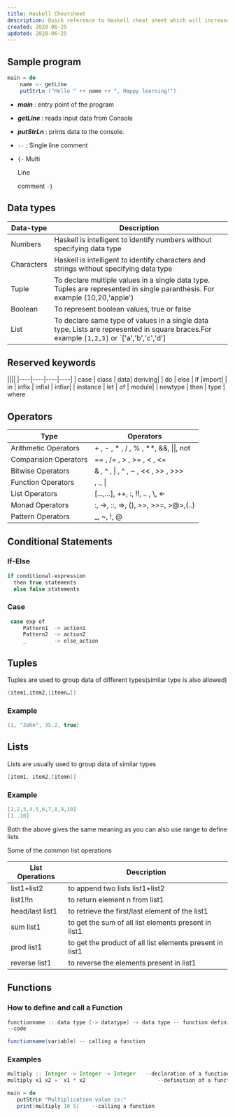 ```yaml
---
title: Haskell Cheatsheet 
description: Quick reference to Haskell cheat sheet which will increase your productivity as it contains useful syntax and is very handy while coding. 
created: 2020-06-25
updated: 2020-06-25
---
```


## Sample program

```java
main = do  
    name <- getLine  
    putStrLn ("Hello " ++ name ++ ", Happy learning!")
```
* ***main*** : entry point of the program
* ***getLine*** : reads input data from Console
* ***putStrLn*** : prints data to the console.
* `--` : Single line comment
* `{-` Multi

    Line

    comment `-}`

## Data types

| Data-type | Description |
|----|----|
|Numbers| Haskell is intelligent to identify numbers without specifying data type|
|Characters| Haskell is intelligent to identify characters and strings without specifying data type|
|Tuple|To declare multiple values in a single data type. Tuples are represented in single paranthesis. For example (10,20,'apple')|
|Boolean|To represent boolean values, true or false|
|List|To declare same type of values in a single data type. Lists are represented in square braces.For example `[1,2,3]` or `['a','b','c','d']|

## Reserved keywords

||||
|----|----|----|----|
| case | class | data| deriving| 
| do | else | if |import|
| in | infix | infixl | infixr|
| instance | let | of | module|
| newtype | then | type | where

## Operators

|Type|Operators|
|----|----|
| Arithmetic Operators| + , - , * , / , % , **, &&, \|\|, not |
| Comparision Operators| == , /= , > , >= , < , <= |
| Bitwise Operators| & , ^ , \| , ^ , ~ , << , >> , >>>|
| Function Operators| \, ., \||
| List Operators | \[...,...\], ++, :, !!, .. , \\, <-|  
| Monad Operators| :, ->, ::, =>, (), >>, >>=, >@>,(..)|
| Pattern Operators | _, ~, !, @|

## Conditional Statements

###  If-Else 

```java
if conditional-expression
  then true statements 
  else false statements
```
### Case
```java
 case exp of
     Pattern1  -> action1
     Pattern2  -> action2
     _         -> else_action
```

## Tuples

Tuples are used to group data of different types(similar type is also allowed)

```java
(item1,item2,[itemn…])
```
### Example
```java
(1, "John", 35.2, true)
```
## Lists

Lists are usually used to group data of similar types
```java
[item1, item2,[itemn]]
```
### Example

```java
[1,2,3,4,5,6,7,8,9,10]
[1..10]
```
Both the above gives the same meaning as you can also use range to define lists

Some of the common list operations

|List Operations| Description|
|----|----|
|list1+list2| to append two lists list1+list2|
| list1!!n | to return element n from list1| 
| head/last list1| to retrieve the first/last element of the list1|
| sum list1| to get the sum of all list elements present in list1|
| prod list1| to get the product of all list elements  present in list1|
| reverse list1 | to reverse the elements present in list1|

## Functions

### How to define and call a Function

```java
functionname :: data type [-> datatype] -> data type -- function definition 
--code

functionname(variable) -- calling a function
```
### Examples
```java
multiply :: Integer -> Integer -> Integer   --declaration of a function 
multiply x1 x2 =  x1 * x2                       --definition of a function

main = do 
   putStrLn "Multiplication value is:"  
   print(multiply 10 5)    --calling a function
```
